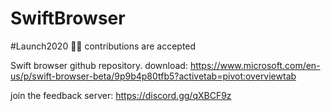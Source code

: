 # SwiftBrowser 
#Launch2020 🐱‍🏍
contributions are accepted

Swift browser github repository. download: https://www.microsoft.com/en-us/p/swift-browser-beta/9p9b4p80tfb5?activetab=pivot:overviewtab



join the feedback server: https://discord.gg/qXBCF9z
